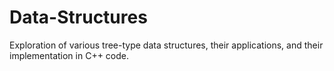 # Data-Structures
Exploration of various tree-type data structures, their applications, and their implementation in C++ code.
